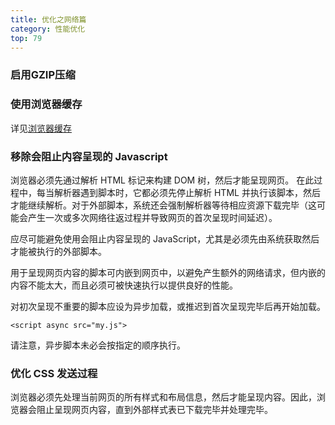 ```yaml
---
title: 优化之网络篇
category: 性能优化
top: 79
---
```


### 启用GZIP压缩

### 使用浏览器缓存

详见[浏览器缓存](../extra/cache.md)

### 移除会阻止内容呈现的 Javascript

浏览器必须先通过解析 HTML 标记来构建 DOM 树，然后才能呈现网页。 在此过程中，每当解析器遇到脚本时，它都必须先停止解析 HTML 并执行该脚本，然后才能继续解析。对于外部脚本，系统还会强制解析器等待相应资源下载完毕（这可能会产生一次或多次网络往返过程并导致网页的首次呈现时间延迟）。

应尽可能避免使用会阻止内容呈现的 JavaScript，尤其是必须先由系统获取然后才能被执行的外部脚本。

用于呈现网页内容的脚本可内嵌到网页中，以避免产生额外的网络请求，但内嵌的内容不能太大，而且必须可被快速执行以提供良好的性能。

对初次呈现不重要的脚本应设为异步加载，或推迟到首次呈现完毕后再开始加载。

```markup
<script async src="my.js">
```

请注意，异步脚本未必会按指定的顺序执行。

### 优化 CSS 发送过程

浏览器必须先处理当前网页的所有样式和布局信息，然后才能呈现内容。因此，浏览器会阻止呈现网页内容，直到外部样式表已下载完毕并处理完毕。



